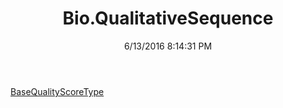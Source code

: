 ﻿---
title: Bio.QualitativeSequence
date: 6/13/2016 8:14:31 PM
---

[BaseQualityScoreType](T-Bio.QualitativeSequence.BaseQualityScoreType.html)
